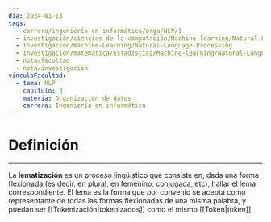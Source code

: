 ```yaml
---
dia: 2024-01-13
tags:
  - carrera/ingeniería-en-informática/orga/NLP/1
  - investigación/ciencias-de-la-computación/Machine-learning/Natural-Language-Processing
  - investigación/machine-Learning/Natural-Language-Processing
  - investigación/matemática/Estadística/Machine-learning/Natural-Language-Processing
  - nota/facultad
  - nota/investigacion
vinculoFacultad:
  - tema: NLP
    capitulo: 3
    materia: Organización de datos
    carrera: Ingeniería en informática
---
```

# Definición
---
La **lematización** es un proceso lingüístico que consiste en, dada una forma flexionada (es decir, en plural, en femenino, conjugada, etc), hallar el lema correspondiente. El lema es la forma que por convenio se acepta como representante de todas las formas flexionadas de una misma palabra, y puedan ser [[Tokenización|tokenizados]] como el mismo [[Token|token]]